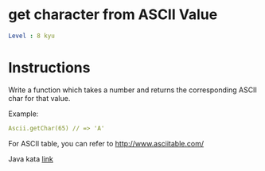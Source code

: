 # get character from ASCII Value

```yaml
Level : 8 kyu
```

# Instructions
Write a function which takes a number and returns the corresponding ASCII char for that value.

Example:
```yaml
Ascii.getChar(65) // => 'A'
```

For ASCII table, you can refer to http://www.asciitable.com/

Java kata [link](https://www.codewars.com/kata/55ad04714f0b468e8200001c/train/java)